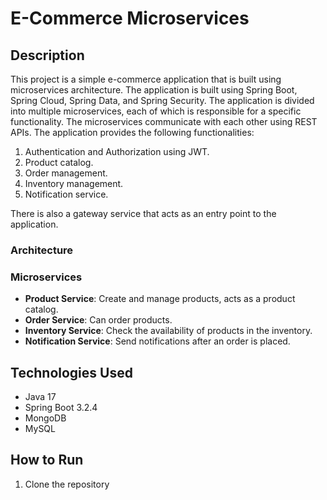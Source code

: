# E-Commerce Microservices

## Description

This project is a simple e-commerce application that is built using microservices architecture. The application is built using Spring Boot, Spring Cloud, Spring Data, and Spring Security. The application is divided into multiple microservices, each of which is responsible for a specific functionality. The microservices communicate with each other using REST APIs. The application provides the following functionalities:

1. Authentication and Authorization using JWT.
2. Product catalog.
3. Order management.
4. Inventory management.
5. Notification service.

There is also a gateway service that acts as an entry point to the application.

### Architecture


### Microservices

- **Product Service**: Create and manage products, acts as a product catalog.
- **Order Service**: Can order products.
- **Inventory Service**: Check the availability of products in the inventory.
- **Notification Service**: Send notifications after an order is placed.

## Technologies Used

- Java 17
- Spring Boot 3.2.4
- MongoDB
- MySQL

## How to Run

1. Clone the repository